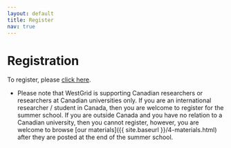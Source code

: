 ```yaml
---
layout: default
title: Register
nav: true
---
```


# Registration

To register, please <a href="https://www.eventbrite.ca/e/westgrid-research-computing-summer-school-2019-university-of-british-columbia-tickets-61477886012" target="_blank">click here</a>.

* Please note that WestGrid is supporting Canadian researchers or researchers at Canadian universities
  only. If you are an international researcher / student in Canada, then you are welcome to register for
  the summer school. If you are outside Canada and you have no relation to a Canadian university, then
  you cannot register, however, you are welcome to browse [our materials]({{ site.baseurl
  }}/4-materials.html) after they are posted at the end of the summer school.
